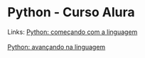 # Python - Curso Alura

Links:
<a href="https://cursos.alura.com.br/course/python-introducao-a-linguagem">Python: começando com a linguagem</a>
<br><br>
<a href="https://cursos.alura.com.br/course/python-3-avancando-na-linguagem">Python: avançando na linguagem</a>

